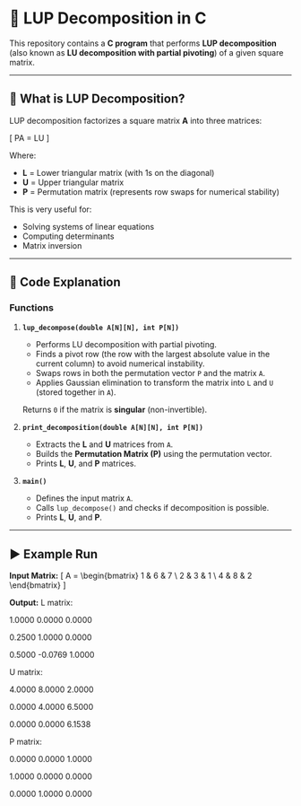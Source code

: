 # 🔢 LUP Decomposition in C

This repository contains a **C program** that performs **LUP decomposition** (also known as **LU decomposition with partial pivoting**) of a given square matrix.

---

## 📌 What is LUP Decomposition?

LUP decomposition factorizes a square matrix **A** into three matrices:

\[
PA = LU
\]

Where:
- **L** = Lower triangular matrix (with 1s on the diagonal)  
- **U** = Upper triangular matrix  
- **P** = Permutation matrix (represents row swaps for numerical stability)  

This is very useful for:
- Solving systems of linear equations
- Computing determinants
- Matrix inversion  

---

## 🧩 Code Explanation

### Functions

1. **`lup_decompose(double A[N][N], int P[N])`**
   - Performs LU decomposition with partial pivoting.
   - Finds a pivot row (the row with the largest absolute value in the current column) to avoid numerical instability.
   - Swaps rows in both the permutation vector `P` and the matrix `A`.
   - Applies Gaussian elimination to transform the matrix into `L` and `U` (stored together in `A`).

   Returns `0` if the matrix is **singular** (non-invertible).

2. **`print_decomposition(double A[N][N], int P[N])`**
   - Extracts the **L** and **U** matrices from `A`.
   - Builds the **Permutation Matrix (P)** using the permutation vector.
   - Prints **L**, **U**, and **P** matrices.

3. **`main()`**
   - Defines the input matrix `A`.
   - Calls `lup_decompose()` and checks if decomposition is possible.
   - Prints **L**, **U**, and **P**.

---

## ▶️ Example Run

**Input Matrix:**
\[
A = \begin{bmatrix}
1 & 6 & 7 \\
2 & 3 & 1 \\
4 & 8 & 2
\end{bmatrix}
\]

**Output:**
L matrix:

1.0000 0.0000 0.0000

0.2500 1.0000 0.0000

0.5000 -0.0769 1.0000

U matrix:

4.0000 8.0000 2.0000

0.0000 4.0000 6.5000

0.0000 0.0000 6.1538

P matrix:

0.0000 0.0000 1.0000

1.0000 0.0000 0.0000

0.0000 1.0000 0.0000
